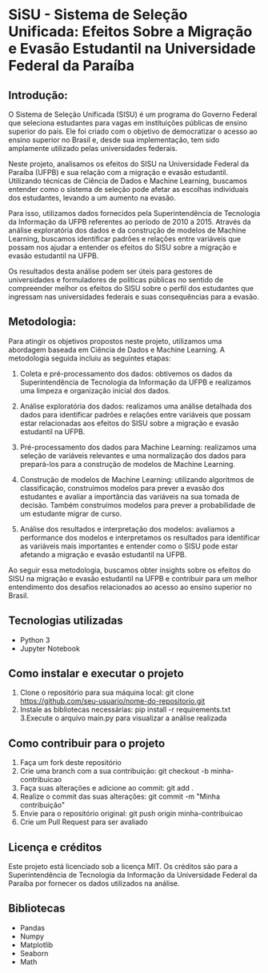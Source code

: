 # SiSU - Sistema de Seleção Unificada: Efeitos Sobre a Migração e Evasão Estudantil na Universidade Federal da Paraíba

## Introdução:

O Sistema de Seleção Unificada (SISU) é um programa do Governo Federal que seleciona estudantes para vagas em instituições públicas de ensino superior do país. Ele foi criado com o objetivo de democratizar o acesso ao ensino superior no Brasil e, desde sua implementação, tem sido amplamente utilizado pelas universidades federais.

Neste projeto, analisamos os efeitos do SISU na Universidade Federal da Paraíba (UFPB) e sua relação com a migração e evasão estudantil. Utilizando técnicas de Ciência de Dados e Machine Learning, buscamos entender como o sistema de seleção pode afetar as escolhas individuais dos estudantes, levando a um aumento na evasão.

Para isso, utilizamos dados fornecidos pela Superintendência de Tecnologia da Informação da UFPB referentes ao período de 2010 a 2015. Através da análise exploratória dos dados e da construção de modelos de Machine Learning, buscamos identificar padrões e relações entre variáveis que possam nos ajudar a entender os efeitos do SISU sobre a migração e evasão estudantil na UFPB.

Os resultados desta análise podem ser úteis para gestores de universidades e formuladores de políticas públicas no sentido de compreender melhor os efeitos do SISU sobre o perfil dos estudantes que ingressam nas universidades federais e suas consequências para a evasão.

## Metodologia:

Para atingir os objetivos propostos neste projeto, utilizamos uma abordagem baseada em Ciência de Dados e Machine Learning. A metodologia seguida incluiu as seguintes etapas:

1. Coleta e pré-processamento dos dados: obtivemos os dados da Superintendência de Tecnologia da Informação da UFPB e realizamos uma limpeza e organização inicial dos dados.

2. Análise exploratória dos dados: realizamos uma análise detalhada dos dados para identificar padrões e relações entre variáveis que possam estar relacionadas aos efeitos do SISU sobre a migração e evasão estudantil na UFPB.

3. Pré-processamento dos dados para Machine Learning: realizamos uma seleção de variáveis relevantes e uma normalização dos dados para prepará-los para a construção de modelos de Machine Learning.

4. Construção de modelos de Machine Learning: utilizando algoritmos de classificação, construímos modelos para prever a evasão dos estudantes e avaliar a importância das variáveis na sua tomada de decisão. Também construímos modelos para prever a probabilidade de um estudante migrar de curso.

5. Análise dos resultados e interpretação dos modelos: avaliamos a performance dos modelos e interpretamos os resultados para identificar as variáveis mais importantes e entender como o SISU pode estar afetando a migração e evasão estudantil na UFPB.

Ao seguir essa metodologia, buscamos obter insights sobre os efeitos do SISU na migração e evasão estudantil na UFPB e contribuir para um melhor entendimento dos desafios relacionados ao acesso ao ensino superior no Brasil.

## Tecnologias utilizadas

- Python 3
- Jupyter Notebook

## Como instalar e executar o projeto

1. Clone o repositório para sua máquina local: git clone https://github.com/seu-usuario/nome-do-repositorio.git
2. Instale as bibliotecas necessárias: pip install -r requirements.txt
3.Execute o arquivo main.py para visualizar a análise realizada

## Como contribuir para o projeto

1. Faça um fork deste repositório
2. Crie uma branch com a sua contribuição: git checkout -b minha-contribuicao
3. Faça suas alterações e adicione ao commit: git add .
4. Realize o commit das suas alterações: git commit -m "Minha contribuição"
5. Envie para o repositório original: git push origin minha-contribuicao
6. Crie um Pull Request para ser avaliado

## Licença e créditos

Este projeto está licenciado sob a licença MIT. Os créditos são para a Superintendência de Tecnologia da Informação da Universidade Federal da Paraíba por fornecer os dados utilizados na análise.

## Bibliotecas

- Pandas
- Numpy
- Matplotlib
- Seaborn
- Math
